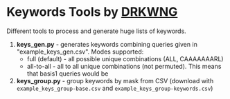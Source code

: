 # Keywords Tools by [DRKWNG](https://drkwng.rocks)
Different tools to process and generate huge lists of keywords.

1. **keys_gen.py** - generates keywords combining queries given in "example_keys_gen.csv". Modes supported:
   - full (default) - all possible unique combinations (ALL, CAAAAAAARL)
   - all-to-all - all to all unique combinations (not permuted). This means that basis1 queries would be
2. **keys_group.py** - group keywords by mask from CSV 
(download with `example_keys_group-base.csv` and `example_keys_group-keywords.csv`)

